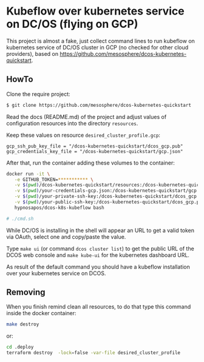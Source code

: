 # Kubeflow over kubernetes service on DC/OS (flying on GCP)

This project is almost a fake, just collect command lines to run kubeflow on kubernetes service of DC/OS cluster in GCP (no checked for other cloud providers),
based on https://github.com/mesosphere/dcos-kubernetes-quickstart.

## HowTo

Clone the require project:

```sh
$ git clone https://github.com/mesosphere/dcos-kubernetes-quickstart
```

Read the docs (README.md) of the project and adjust values of configuration resources into the directory `resources`.

Keep these values on resource `desired_cluster_profile.gcp`:

```
gcp_ssh_pub_key_file = "/dcos-kubernetes-quickstart/dcos_gcp.pub"
gcp_credentials_key_file = "/dcos-kubernetes-quickstart/gcp.json"
```

After that, run the container adding these volumes to the container:

```sh
docker run -it \
   -e GITHUB_TOKEN=*********** \
   -v $(pwd)/dcos-kubernetes-quickstart/resources:/dcos-kubernetes-quickstart/resources \
   -v $(pwd)/your-credentials-gcp.json:/dcos-kubernetes-quickstart/gcp.json \
   -v $(pwd)/your-private-ssh-key:/dcos-kubernetes-quickstart/dcos_gcp \
   -v $(pwd)/your-public-ssh-key:/dcos-kubernetes-quickstart/dcos_gcp.pub \
   hypnosapos/dcos-k8s-kubeflow bash

# ./cmd.sh
```

While DC/OS is installing in the shell will appear an URL to get a valid token via OAuth, select one and copy/paste the value.

Type `make ui` (or command `dcos cluster list`) to get the public URL of the DCOS web console and `make kube-ui` for the kubernetes dashboard URL.

As result of the default command you should have a kubeflow installation over your kubernetes service on DCOS.

## Removing

When you finish remind clean all resources, to do that type this command inside the docker container:

```sh
make destroy
```

or:

```sh
cd .deploy
terraform destroy  -lock=false -var-file desired_cluster_profile
```